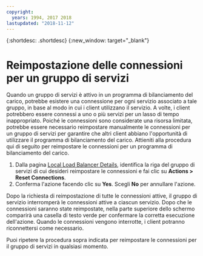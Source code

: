 ```yaml
---
copyright:
  years: 1994, 2017 2018
lastupdated: "2018-11-12"
---
```


{:shortdesc: .shortdesc}
{:new_window: target="_blank"}

# Reimpostazione delle connessioni per un gruppo di servizi

Quando un gruppo di servizi è attivo in un programma di bilanciamento del carico, potrebbe esistere una connessione per ogni servizio associato a tale gruppo, in base al modo in cui i client utilizzano il servizio. A volte, i client potrebbero essere connessi a uno o più servizi per un lasso di tempo inappropriato. Poiché le connessioni sono considerate una risorsa limitata, potrebbe essere necessario reimpostare manualmente le connessioni per un gruppo di servizi per garantire che altri client abbiano l'opportunità di utilizzare il programma di bilanciamento del carico. Attieniti alla procedura qui di seguito per reimpostare le connessioni per un programma di bilanciamento del carico.

1. Dalla pagina [Local Load Balancer Details](view-all-load-balancers.html), identifica la riga del gruppo di servizi di cui desideri reimpostare le connessioni e fai clic su **Actions > Reset Connections**.
2. Conferma l'azione facendo clic su **Yes**. Scegli **No** per annullare l'azione.

Dopo la richiesta di reimpostazione di tutte le connessioni attive, il gruppo di servizio interromperà le connessioni attive a ciascun servizio. Dopo che le connessioni saranno state reimpostate, nella parte superiore dello schermo comparirà una casella di testo verde per confermare la corretta esecuzione dell'azione. Quando le connessioni vengono interrotte, i client potranno riconnettersi come necessario. 

Puoi ripetere la procedura sopra indicata per reimpostare le connessioni per il gruppo di servizi in qualsiasi momento.
